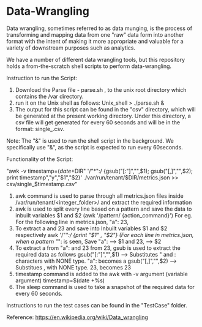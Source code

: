 # Data-Wrangling
Data wrangling, sometimes referred to as data munging, is the process of transforming and mapping data from one "raw" data form into another format with the intent of making it more appropriate and valuable for a variety of downstream purposes such as analytics.

We have a number of different data wrangling tools, but this repository holds a from-the-scratch shell scripts to perform data-wrangling.

Instruction to run the Script:

1. Download the Parse file - parse.sh , to the unix root directory which contains the /var directory.
2. run it on the Unix shell as follows: 
      Unix_shell > ./parse.sh &
3. The output for this script can be found in the "csv" directory, which will be generated at the present working directory. Under this directory, a csv file will get generated for every 60 seconds and will be in the format: single_<timestamp>.csv. 


Note:
The "&" is used to run the shell script in the background. We specifically use "&", as the script is expected to run every 60seconds.


Functionality of the Script:

"awk -v timestamp=$(date +%s) -v y="$DIR" '/"*":/ {gsub("[:\"]","",$1); gsub("[,]","",$2); print timestamp","y","$1","$2}' ./var/run/tenant/$DIR/metrics.json >> csv/single_$timestamp.csv"

 1) awk command is used to parse through all metrics.json files inside /var/run/tenant/<integer_folder>/  and extract the required information
 2) awk is used to split every line based on a pattern and save the data to inbuilt variables $1 and $2 (awk '/pattern/ {action_command}')
       For eg. For the following line in metrics.json,
       "a": 23,
 3) To extract a and 23 and save into Inbuilt variables $1 and $2 respectively
       awk '/"*":/ {print "$1" , "$2"}   (For each line in metrics.json, when a pattern "*": is seen, 
       Save "a": --> $1 and 23, --> $2
 4) To extract a from "a": and 23 from 23,
       gsub is used to extract the required data as follows
       gsub("[:\"]","",$1) --> Substitutes " and : characters with NONE type. "a": becomes a
       gsub("[,]","",$2)   --> Substitues , with NONE type. 23, becomes 23
 5) timestamp command is added to the awk with -v argument (variable argument)
       timestamp=$(date +%s)
 6) The sleep command is used to take a snapshot of the required data for every 60 seconds.


Instructions to run the test cases can be found in the "TestCase" folder.




Reference: https://en.wikipedia.org/wiki/Data_wrangling

